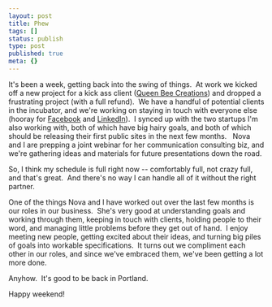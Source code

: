 ```yaml
---
layout: post
title: Phew
tags: []
status: publish
type: post
published: true
meta: {}
---
```

It's been a week, getting back into the swing of things.  At work we kicked off a new project for a kick ass client (<a href="http://queenbee-creations.com/">Queen Bee Creations</a>) and dropped a frustrating project (with a full refund).  We have a handful of potential clients in the incubator, and we're working on staying in touch with everyone else (hooray for <a href="http://www.facebook.com/profile.php?id=502808462">Facebook</a> and <a href="http://www.linkedin.com/in/peatbakke">LinkedIn</a>).  I synced up with the two startups I'm also working with, both of which have big hairy goals, and both of which should be releasing their first public sites in the next few months.   Nova and I are prepping a joint webinar for her communication consulting biz, and we're gathering ideas and materials for future presentations down the road.

So, I think my schedule is full right now -- comfortably full, not crazy full, and that's great.  And there's no way I can handle all of it without the right partner.

One of the things Nova and I have worked out over the last few months is our roles in our business.  She's very good at understanding goals and working through them, keeping in touch with clients, holding people to their word, and managing little problems before they get out of hand.  I enjoy meeting new people, getting excited about their ideas, and turning big piles of goals into workable specifications.  It turns out we compliment each other in our roles, and since we've embraced them, we've been getting a lot more done.

Anyhow.  It's good to be back in Portland.

Happy weekend!
